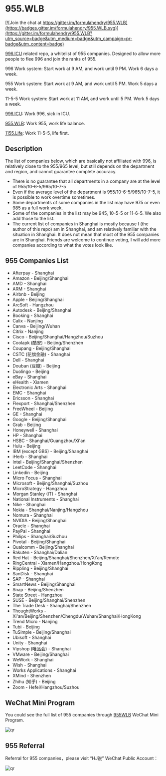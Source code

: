 # 955.WLB

[![Join the chat at https://gitter.im/formulahendry/955.WLB](https://badges.gitter.im/formulahendry/955.WLB.svg)](https://gitter.im/formulahendry/955.WLB?utm_source=badge&utm_medium=badge&utm_campaign=pr-badge&utm_content=badge)

[996.ICU](https://github.com/996icu/996.ICU) related repo, a whitelist of 955 companies. Designed to allow more people to flee 996 and join the ranks of 955.

996 Work system: Start work at 9 AM, and work until 9 PM. Work 6 days a week.

955 Work system: Start work at 9 AM, and work until 5 PM. Work 5 days a week.

11-5-5 Work system: Start work at 11 AM, and work until 5 PM. Work 5 days a week.

[996.ICU](https://github.com/996icu/996.ICU): Work 996, sick in ICU.

[955.WLB](https://github.com/formulahendry/955.WLB): Work 955, work life balance.

[1155.Life](https://github.com/formulahendry/1155.Life): Work 11-5-5, life first.

## Description

The list of companies below, which are basically not affiliated with 996, is relatively close to the 955/965 level, but still depends on the department and region, and cannot guarantee complete accuracy.

* There is no guarantee that all departments in a company are at the level of 955/10-6-5/965/10-7-5
* Even if the average level of the department is 955/10-6-5/965/10-7-5, it is possible to work overtime sometimes.
* Some departments of some companies in the list may have 975 or even 985 as a full work week.
* Some of the companies in the list may be 945, 10-5-5 or 11-6-5. We also add those to the list.
* The current list of companies in Shanghai is mostly because I (the author of this repo) am in Shanghai, and am relatively familiar with the situation in Shanghai. It does not mean that most of the 955 companies are in Shanghai. Friends are welcome to continue voting, I will add more companies according to what the votes look like.

## 955 Companies List

* Afterpay - Shanghai
* Amazon - Beijing/Shanghai
* AMD - Shanghai
* ARM - Shanghai
* Airbnb - Beijing
* Apple - Beijing/Shanghai
* ArcSoft - Hangzhou
* Autodesk - Beijing/Shanghai
* Booking - Shanghai
* Calix - Nanjing
* Canva - Beijing/Wuhan
* Citrix - Nanjing
* Cisco - Beijing/Shanghai/Hangzhou/Suzhou
* Coolapk (酷安) - Beijing/Shenzhen
* Coupang - Beijing/Shanghai
* CSTC (花旗金融) - Shanghai
* Dell - Shanghai
* Douban (豆瓣) - Beijing
* Duolingo - Beijing
* eBay - Shanghai
* eHealth - Xiamen
* Electronic Arts - Shanghai
* EMC - Shanghai
* Ericsson - Shanghai
* Flexport - Shanghai/Shenzhen
* FreeWheel - Beijing
* GE - Shanghai
* Google - Beijing/Shanghai
* Grab - Beijing
* Honeywell - Shanghai
* HP - Shanghai
* HSBC - Shanghai/Guangzhou/Xi'an
* Hulu - Beijing
* IBM (except GBS) - Beijing/Shanghai
* iHerb - Shanghai
* Intel - Beijing/Shanghai/Shenzhen
* LeetCode - Shanghai
* Linkedin - Beijing
* Micro Focus - Shanghai
* Microsoft - Beijing/Shanghai/Suzhou
* MicroStrategy - Hangzhou
* Morgan Stanley (IT) - Shanghai
* National Instruments - Shanghai
* Nike - Shanghai
* Nokia - Shanghai/Nanjing/Hangzhou
* Nomura - Shanghai
* NVIDIA - Beijing/Shanghai
* Oracle - Shanghai
* PayPal - Shanghai
* Philips - Shanghai/Suzhou
* Pivotal - Beijing/Shanghai
* Qualcomm - Beijing/Shanghai
* Rakuten - Shanghai/Dalian
* Red Hat - Beijing/Shanghai/Shenzhen/Xi'an/Remote
* RingCentral - Xiamen/Hangzhou/HongKong
* Rippling - Beijing/Shanghai
* SanDisk - Shanghai
* SAP - Shanghai
* SmartNews - Beijing/Shanghai
* Snap - Beijing/Shenzhen
* State Street - Hangzhou
* SUSE - Beijing/Shanghai/Shenzhen
* The Trade Desk - Shanghai/Shenzhen
* ThoughtWorks - Xi'an/Beijing/Shenzhen/Chengdu/Wuhan/Shanghai/HongKong
* Trend Micro - Nanjing
* Tubi - Beijing
* TuSimple - Beijing/Shanghai
* Ubisoft - Shanghai
* Unity - Shanghai
* Vipshop (唯品会) - Shanghai
* VMware - Beijing/Shanghai
* WeWork - Shanghai
* Wish - Shanghai
* Works Applications - Shanghai
* XMind - Shenzhen
* Zhihu (知乎) - Beijing
* Zoom - Hefei/Hangzhou/Suzhou

## WeChat Mini Program

You could see the full list of 955 companies through [955WLB](https://github.com/formulahendry/weapp-955-wlb) WeChat Mini Program.

![qr](https://s1.ax1x.com/2020/08/07/ahUfFx.jpg)

## 955 Referral

Referral for 955 companies，please visit “HJ说” WeChat Public Account：

![qr](https://s2.ax1x.com/2019/05/16/E7vSSJ.jpg)
